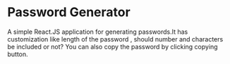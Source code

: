 # Password Generator 

A simple React.JS application for generating passwords.It has customization like length of the password , should number and characters be included or not? You can also copy the password by clicking copying button.

